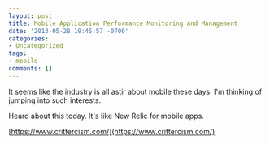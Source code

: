 ```yaml
---
layout: post
title: Mobile Application Performance Monitoring and Management
date: '2013-05-28 19:45:57 -0700'
categories:
- Uncategorized
tags:
- mobile
comments: []
---
```

It seems like the industry is all astir about mobile these days. I'm thinking of jumping into such interests.

Heard about this today. It's like New Relic for mobile apps.

[https://www.crittercism.com/](https://www.crittercism.com/)

